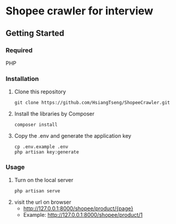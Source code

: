 # Shopee crawler for interview

## Getting Started

### Required
PHP 

### Installation
1. Clone this repository
   ```
   git clone https://github.com/HsiangTseng/ShopeeCrawler.git
   ```
2. Install the libraries by Composer
   ```
   composer install
   ```
3. Copy the .env and generate the application key
   ```
   cp .env.example .env
   php artisan key:generate
   ```

### Usage
1. Turn on the local server
   ```
   php artisan serve
   ```
2. visit the url on browser 
   - http://127.0.0.1:8000/shopee/product/{page}
   - Example: http://127.0.0.1:8000/shopee/product/1
